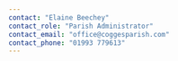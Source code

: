 ```yaml
---
contact: "Elaine Beechey"
contact_role: "Parish Administrator"
contact_email: "office@coggesparish.com"
contact_phone: "01993 779613"
---
```

